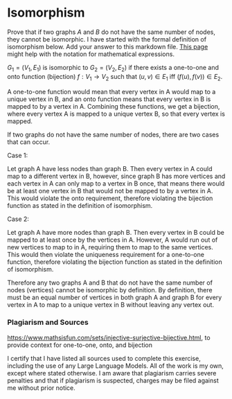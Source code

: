 # Isomorphism

Prove that if two graphs $A$ and $B$ do not have the same number of nodes, they
cannot be isomorphic. I have started with the formal definition of isomorphism
below. Add your answer to this markdown file. [This
page](https://docs.github.com/en/get-started/writing-on-github/working-with-advanced-formatting/writing-mathematical-expressions)
might help with the notation for mathematical expressions.

$G_1=(V_1 , E_1)$ is isomorphic to $G_2 = (V_2, E_2)$ if there exists a
one-to-one and onto function (bijection) $f: V_1 \rightarrow V_2$ such that $(u,v)
\in E_1$ iff $(f(u),f(v)) \in E_2$.

A one-to-one function would mean that every vertex in A would map to a unique vertex in B, 
and an onto function means that every vertex in B is mapped to by a vertex in A. Combining 
these functions, we get a bijection, where every vertex A is mapped to a unique vertex B, 
so that every vertex is mapped. 

If two graphs do not have the same number of nodes, there are two cases that can occur.

Case 1: 

Let graph A have less nodes than graph B. Then every vertex in A could map to a different 
vertex in B, however, since graph B has more vertices and each vertex in A can only map to a vertex in B once,
that means there would be at least one vertex in B that would not be mapped 
to by a vertex in A. This would violate the onto requirement, therefore violating the 
bijection function as stated in the definition of isomorphism. 

Case 2: 

Let graph A have more nodes than graph B. Then every vertex in B could be mapped to at least once
by the vertices in A. However, A would run out of new vertices to map to in A, requiring them to map
to the same vertices. This would then
violate the uniqueness requirement for a one-to-one function, therefore violating the bijection
function as stated in the definition of isomorphism. 

Therefore any two graphs A and B that do not have the same number of nodes (vertices) cannot be isomorphic
by definition. By definition, there must be an equal number of vertices in both graph A and
graph B for every vertex in A to map to a unique vertex in B without leaving any vertex out. 

### Plagiarism and Sources

https://www.mathsisfun.com/sets/injective-surjective-bijective.html, to provide context for one-to-one, onto, and bijection 

I certify that I have listed all sources used to complete this exercise, including the use of any Large Language Models. All of the work is my own, except where stated otherwise. I am aware that plagiarism carries severe penalties and that if plagiarism is suspected, charges may be filed against me without prior notice.

